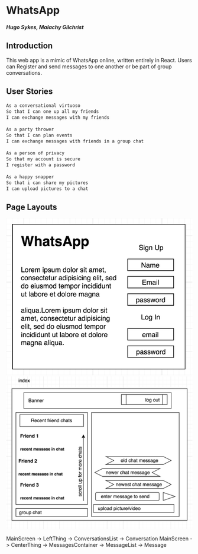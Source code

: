 # WhatsApp
##### Hugo Sykes, Malachy Gilchrist

## Introduction

This web app is a mimic of WhatsApp online, written entirely in React. Users can Register and send messages to one another or be part of group conversations.

## User Stories

```
As a conversational virtuoso
So that I can one up all my friends
I can exchange messages with my friends

As a party thrower
So that I can plan events
I can exchange messages with friends in a group chat

As a person of privacy
So that my account is secure
I register with a password

As a happy snapper
So that i can share my pictures
I can upload pictures to a chat
```

## Page Layouts

<img src="images/welcome_page.png" width="600">
<img src="images/page_layout.png" width="600">

MainScreen -> LeftThing -> ConversationsList -> Conversation
MainScreen -> CenterThing -> MessagesContainer -> MessageList -> Message